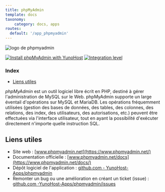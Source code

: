 ```yaml
---
title: phpMyAdmin
template: docs
taxonomy:
    category: docs, apps
routes:
  default: '/app_phpmyadmin'
---
```


![logo de phpmyadmin](image://phpmyadmin_logo.svg?resize=,80)

[![Install phpMyAdmin with YunoHost](https://install-app.yunohost.org/install-with-yunohost.png)](https://install-app.yunohost.org/?app=phpmyadmin) [![Integration level](https://dash.yunohost.org/integration/phpmyadmin.svg)](https://dash.yunohost.org/appci/app/phpmyadmin)

### Index

- [Liens utiles](#liens-utiles)

*phpMyAdmin* est un outil logiciel libre écrit en PHP, destiné à gérer l'administration de MySQL sur le Web. phpMyAdmin supporte un large éventail d'opérations sur MySQL et MariaDB. Les opérations fréquemment utilisées (gestion des bases de données, des tables, des colonnes, des relations, des index, des utilisateurs, des autorisations, etc.) peuvent être effectuées via l'interface utilisateur, tout en ayant la possibilité d'exécuter directement n'importe quelle instruction SQL.

## Liens utiles

+ Site web : [www.phpmyadmin.net](https://www.phpmyadmin.net/)
+ Documentation officielle : [www.phpmyadmin.net/docs](https://www.phpmyadmin.net/docs/)
+ Dépôt logiciel de l'application : [github.com - YunoHost-Apps/phpmyadmin](https://github.com/YunoHost-Apps/phpmyadmin_ynh)
+ Remonter un bug ou une amélioration en créant un ticket (issue) : [github.com -YunoHost-Apps/phpmyadmin/issues](https://github.com/YunoHost-Apps/phpmyadmin_ynh/issues)
